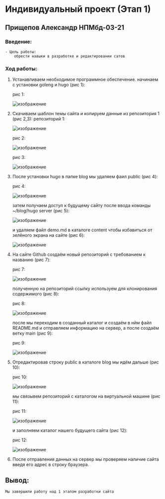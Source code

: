 # Индивидуальный проект (Этап 1)
## Прищепов Александр НПМбд-03-21
### Введение:
    - Цель работы: 
        обрести навыки в разработке и редактировании сатов
### Ход работы:
1.  Устанавливаем необходимое программное обеспечение. 
    начинаем с установки goleng и hugo (рис 1):
    
    рис 1:
    
    ![изображение](https://user-images.githubusercontent.com/104249657/166109546-f742a3fc-db4f-4957-9931-bb05aa9192aa.png)

2.  Скачиваем шаблон темы сайта и копируем данные из репозитория 1 (рис 2,3):
    репозиторий 1:
    
    ![изображение](https://user-images.githubusercontent.com/104249657/166109691-b072d5eb-eef4-46e6-9132-6e41d2204142.png)

    рис 2:
    
    ![изображение](https://user-images.githubusercontent.com/104249657/166109681-1e361185-5ed8-48e7-83bc-4187e1c11e64.png)

    рис 3:
    
    ![изображение](https://user-images.githubusercontent.com/104249657/166109721-d1397db9-2ac7-4373-bb0b-54894b524a52.png)
    
3.  После установки hugo в папке blog мы удаляем фаил public (рис 4):
    
    рис 4:
    
    ![изображение](https://user-images.githubusercontent.com/104249657/166109881-128d05be-493b-4e72-a1fb-6c01f5332df5.png)

    затем получаем доступ к будущему сайту после ввода команды ~/blog/hugo server (рис 5):
    
    ![изображение](https://user-images.githubusercontent.com/104249657/166109930-45a4ffb6-2ec5-4f1c-884f-427aa0831ea9.png)
    
    и удаляем файл demo.md в каталоге content чтобы избавиться от зелёного экрана на сайте (рис 6):
    
    ![изображение](https://user-images.githubusercontent.com/104249657/166109978-1225d00b-6db4-4a88-8aba-5ad38917bcb4.png)
    
4.  На сайте Github создаём новый репозиторий с требованием к названию (рис 7):
    
    рис 7:
    
    ![изображение](https://user-images.githubusercontent.com/104249657/166110012-458a5a72-eac9-49e0-b241-a7cbf47fc8ce.png)
    
    полученную на репозиторий ссылку используем для клонирования содержимого (рис 8):
    
    рис 8:
    
    ![изображение](https://user-images.githubusercontent.com/104249657/166110064-dcb7ed15-0c39-4364-8b68-7e86af8c58cc.png)
    
    после мы переходим в созданный каталог и создаём в нйм файл README.md и отправляем информацию на сервер, а после создаём ветку main (рис 9):
    
    рис 9:
    
    ![изображение](https://user-images.githubusercontent.com/104249657/166110153-226cbc52-7a76-49de-bd10-1eb245bc98c4.png)

5. Отредактировав строку public в каталоге blog мы идём дальше (рис 10):

    рис 10:
    
    ![изображение](https://user-images.githubusercontent.com/104249657/166110271-9e7ec72a-3dd8-40af-81a7-714c852aa936.png)

    мы связывем репозиторий с каталогом на виртуальной машине (рис 11):
    
    рис 11:
    
    ![изображение](https://user-images.githubusercontent.com/104249657/166110327-bbda85f3-0999-4724-8426-d98d596f1f0f.png)
    
    и заполняем каталог нашего будущего сайта (рис 12):
    
    рис 12:
    
    ![изображение](https://user-images.githubusercontent.com/104249657/166110381-6db2f8a7-a685-435b-ae53-a20f125f4877.png)
    
6.  После отправления данных на сервер мы проверяем наличие сайта введя его адрес в строку браузера.

## Вывод:
    Мы завершили работу над 1 этапом разработки сайта
